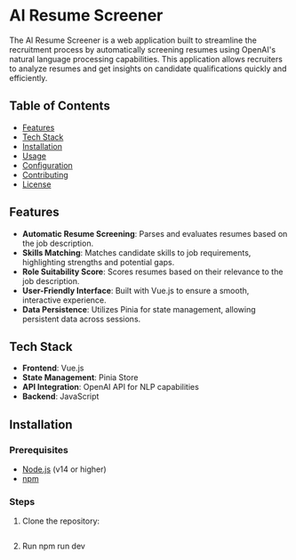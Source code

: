 # AI Resume Screener

The AI Resume Screener is a web application built to streamline the recruitment process by automatically screening resumes using OpenAI's natural language processing capabilities. This application allows recruiters to analyze resumes and get insights on candidate qualifications quickly and efficiently.

## Table of Contents
- [Features](#features)
- [Tech Stack](#tech-stack)
- [Installation](#installation)
- [Usage](#usage)
- [Configuration](#configuration)
- [Contributing](#contributing)
- [License](#license)

## Features

- **Automatic Resume Screening**: Parses and evaluates resumes based on the job description.
- **Skills Matching**: Matches candidate skills to job requirements, highlighting strengths and potential gaps.
- **Role Suitability Score**: Scores resumes based on their relevance to the job description.
- **User-Friendly Interface**: Built with Vue.js to ensure a smooth, interactive experience.
- **Data Persistence**: Utilizes Pinia for state management, allowing persistent data across sessions.

## Tech Stack

- **Frontend**: Vue.js
- **State Management**: Pinia Store
- **API Integration**: OpenAI API for NLP capabilities
- **Backend**: JavaScript

## Installation

### Prerequisites
- [Node.js](https://nodejs.org/) (v14 or higher)
- [npm](https://www.npmjs.com/)

### Steps

1. Clone the repository:
   ```bash
2. Run npm run dev
